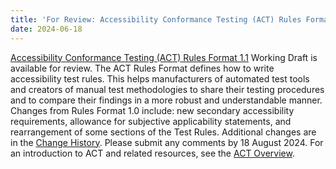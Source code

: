 ```yaml
---
title: 'For Review: Accessibility Conformance Testing (ACT) Rules Format 1.1 First Public Working Draft'
date: 2024-06-18
---
```


[Accessibility Conformance Testing (ACT) Rules Format 1.1](https://www.w3.org/TR/2024/WD-act-rules-format-1.1-20240618/) Working Draft is available for review. The ACT Rules Format defines how to write accessibility test rules. This helps manufacturers of automated test tools and creators of manual test methodologies to share their testing procedures and to compare their findings in a more robust and understandable manner. Changes from Rules Format 1.0 include: new secondary accessibility requirements, allowance for subjective applicability statements, and rearrangement of some sections of the Test Rules. Additional changes are in the [Change History](https://www.w3.org/TR/2024/WD-act-rules-format-1.1-20240618/#Change_History). Please submit any comments by 18 August 2024. For an introduction to ACT and related resources, see the [ACT Overview](https://www.w3.org/WAI/standards-guidelines/act/).
